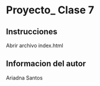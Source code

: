 # Proyecto_ Clase 7

## Instrucciones
Abrir archivo index.html

## Informacion del autor
Ariadna Santos
